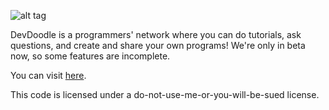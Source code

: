 ![alt tag](//devdoodle.net/ap/logo1.png)

DevDoodle is a programmers' network where you can do tutorials, ask questions, and create and share your own programs! We're only in beta now, so some features are incomplete.

You can visit [here](//devdoodle.net).

This code is licensed under a do-not-use-me-or-you-will-be-sued license.
